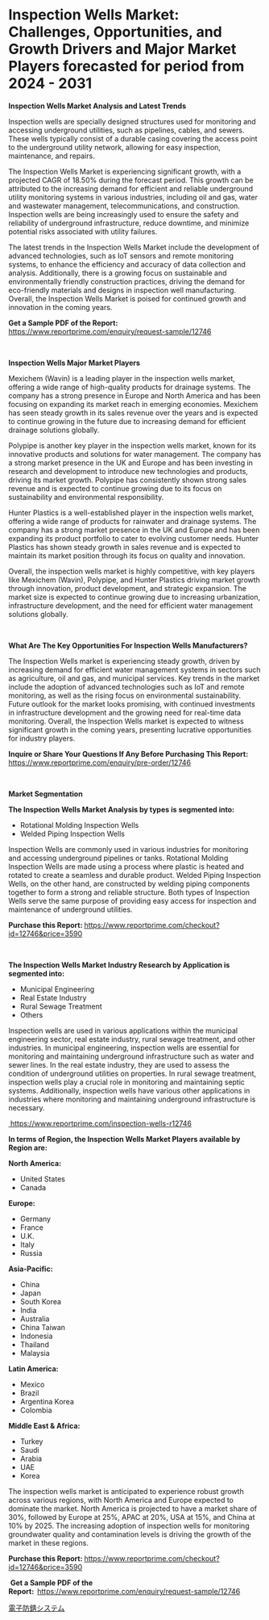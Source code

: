 <p><h1>Inspection Wells Market: Challenges, Opportunities, and Growth Drivers and Major Market Players forecasted for period from 2024 - 2031</h1></p><p><strong>Inspection Wells Market Analysis and Latest Trends</strong></p>
<p><p>Inspection wells are specially designed structures used for monitoring and accessing underground utilities, such as pipelines, cables, and sewers. These wells typically consist of a durable casing covering the access point to the underground utility network, allowing for easy inspection, maintenance, and repairs.</p><p>The Inspection Wells Market is experiencing significant growth, with a projected CAGR of 18.50% during the forecast period. This growth can be attributed to the increasing demand for efficient and reliable underground utility monitoring systems in various industries, including oil and gas, water and wastewater management, telecommunications, and construction. Inspection wells are being increasingly used to ensure the safety and reliability of underground infrastructure, reduce downtime, and minimize potential risks associated with utility failures.</p><p>The latest trends in the Inspection Wells Market include the development of advanced technologies, such as IoT sensors and remote monitoring systems, to enhance the efficiency and accuracy of data collection and analysis. Additionally, there is a growing focus on sustainable and environmentally friendly construction practices, driving the demand for eco-friendly materials and designs in inspection well manufacturing. Overall, the Inspection Wells Market is poised for continued growth and innovation in the coming years.</p></p>
<p><strong>Get a Sample PDF of the Report:&nbsp;</strong> <a href="https://www.reportprime.com/enquiry/request-sample/12746">https://www.reportprime.com/enquiry/request-sample/12746</a></p>
<p>&nbsp;</p>
<p><strong>Inspection Wells Major Market Players</strong></p>
<p><p>Mexichem (Wavin) is a leading player in the inspection wells market, offering a wide range of high-quality products for drainage systems. The company has a strong presence in Europe and North America and has been focusing on expanding its market reach in emerging economies. Mexichem has seen steady growth in its sales revenue over the years and is expected to continue growing in the future due to increasing demand for efficient drainage solutions globally.</p><p>Polypipe is another key player in the inspection wells market, known for its innovative products and solutions for water management. The company has a strong market presence in the UK and Europe and has been investing in research and development to introduce new technologies and products, driving its market growth. Polypipe has consistently shown strong sales revenue and is expected to continue growing due to its focus on sustainability and environmental responsibility.</p><p>Hunter Plastics is a well-established player in the inspection wells market, offering a wide range of products for rainwater and drainage systems. The company has a strong market presence in the UK and Europe and has been expanding its product portfolio to cater to evolving customer needs. Hunter Plastics has shown steady growth in sales revenue and is expected to maintain its market position through its focus on quality and innovation.</p><p>Overall, the inspection wells market is highly competitive, with key players like Mexichem (Wavin), Polypipe, and Hunter Plastics driving market growth through innovation, product development, and strategic expansion. The market size is expected to continue growing due to increasing urbanization, infrastructure development, and the need for efficient water management solutions globally.</p></p>
<p>&nbsp;</p>
<p><strong>What Are The Key Opportunities For Inspection Wells Manufacturers?</strong></p>
<p><p>The Inspection Wells market is experiencing steady growth, driven by increasing demand for efficient water management systems in sectors such as agriculture, oil and gas, and municipal services. Key trends in the market include the adoption of advanced technologies such as IoT and remote monitoring, as well as the rising focus on environmental sustainability. Future outlook for the market looks promising, with continued investments in infrastructure development and the growing need for real-time data monitoring. Overall, the Inspection Wells market is expected to witness significant growth in the coming years, presenting lucrative opportunities for industry players.</p></p>
<p><strong>Inquire or Share Your Questions If Any Before Purchasing This Report:</strong> <a href="https://www.reportprime.com/enquiry/pre-order/12746">https://www.reportprime.com/enquiry/pre-order/12746</a></p>
<p>&nbsp;</p>
<p><strong>Market Segmentation</strong></p>
<p><strong>The Inspection Wells Market Analysis by types is segmented into:</strong></p>
<p><ul><li>Rotational Molding Inspection Wells</li><li>Welded Piping Inspection Wells</li></ul></p>
<p><p>Inspection Wells are commonly used in various industries for monitoring and accessing underground pipelines or tanks. Rotational Molding Inspection Wells are made using a process where plastic is heated and rotated to create a seamless and durable product. Welded Piping Inspection Wells, on the other hand, are constructed by welding piping components together to form a strong and reliable structure. Both types of Inspection Wells serve the same purpose of providing easy access for inspection and maintenance of underground utilities.</p></p>
<p><strong>Purchase this Report:&nbsp;</strong><a href="https://www.reportprime.com/checkout?id=12746&price=3590">https://www.reportprime.com/checkout?id=12746&price=3590</a></p>
<p>&nbsp;</p>
<p><strong>The Inspection Wells Market Industry Research by Application is segmented into:</strong></p>
<p><ul><li>Municipal Engineering</li><li>Real Estate Industry</li><li>Rural Sewage Treatment</li><li>Others</li></ul></p>
<p><p>Inspection wells are used in various applications within the municipal engineering sector, real estate industry, rural sewage treatment, and other industries. In municipal engineering, inspection wells are essential for monitoring and maintaining underground infrastructure such as water and sewer lines. In the real estate industry, they are used to assess the condition of underground utilities on properties. In rural sewage treatment, inspection wells play a crucial role in monitoring and maintaining septic systems. Additionally, inspection wells have various other applications in industries where monitoring and maintaining underground infrastructure is necessary.</p></p>
<p><a href="https://www.reportprime.com/inspection-wells-r12746">&nbsp;https://www.reportprime.com/inspection-wells-r12746</a></p>
<p><strong>In terms of Region, the Inspection Wells Market Players available by Region are:</strong></p>
<p>
    <p> <strong> North America: </strong>
        <ul>
            <li>United States</li>
            <li>Canada</li>
        </ul>
        </p> 
    <p> <strong> Europe: </strong>
        <ul>
            <li>Germany</li>
            <li>France</li>
            <li>U.K.</li>
            <li>Italy</li>
            <li>Russia</li>
        </ul>
        </p> 
    <p> <strong> Asia-Pacific: </strong>
        <ul>
            <li>China</li>
            <li>Japan</li>
            <li>South Korea</li>
            <li>India</li>
            <li>Australia</li>
            <li>China Taiwan</li>
            <li>Indonesia</li>
            <li>Thailand</li>
            <li>Malaysia</li>
        </ul>
        </p> 
    <p> <strong> Latin America: </strong>
        <ul>
            <li>Mexico</li>
            <li>Brazil</li>
            <li>Argentina Korea</li>
            <li>Colombia</li>
        </ul>
        </p> 
    <p> <strong> Middle East & Africa: </strong>
        <ul>
            <li>Turkey</li>
            <li>Saudi</li>
            <li>Arabia</li>
            <li>UAE</li>
            <li>Korea</li>
        </ul>
    </p>
    </p>
<p><p>The inspection wells market is anticipated to experience robust growth across various regions, with North America and Europe expected to dominate the market. North America is projected to have a market share of 30%, followed by Europe at 25%, APAC at 20%, USA at 15%, and China at 10% by 2025. The increasing adoption of inspection wells for monitoring groundwater quality and contamination levels is driving the growth of the market in these regions.</p></p>
<p><strong>Purchase this Report: </strong><a href="https://www.reportprime.com/checkout?id=12746&price=3590">https://www.reportprime.com/checkout?id=12746&price=3590</a></p>
<p>&nbsp;<strong>Get a Sample PDF of the Report:&nbsp;&nbsp;</strong><a href="https://www.reportprime.com/enquiry/request-sample/12746">https://www.reportprime.com/enquiry/request-sample/12746</a></p>
<p><strong></strong></p>
<p><p><a href="https://medium.com/@amandasantosxavier51/%E9%9B%BB%E5%AD%90%E9%8C%86%E9%98%B2%E6%AD%A2%E3%82%B7%E3%82%B9%E3%83%86%E3%83%A0%E5%B8%82%E5%A0%B4%E8%A6%8F%E6%A8%A1-%E5%B9%B4%E9%96%93%E6%88%90%E9%95%B7%E7%8E%87-%E3%83%88%E3%83%AC%E3%83%B3%E3%83%892024-2030-27bf3604d86c">電子防錆システム</a></p></p>